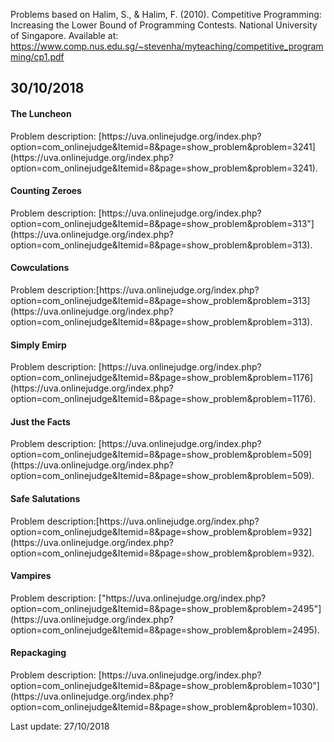 <p>Problems based on Halim, S., & Halim, F. (2010). Competitive Programming: Increasing the Lower 
            Bound of Programming Contests. National University of Singapore. Available at: 
            <a href="https://www.comp.nus.edu.sg/~stevenha/myteaching/competitive_programming/cp1.pdf">
              https://www.comp.nus.edu.sg/~stevenha/myteaching/competitive_programming/cp1.pdf
            </a>
 </p>
 
## 30/10/2018
  <h4>The Luncheon</h4>
    Problem description: [https://uva.onlinejudge.org/index.php?option=com_onlinejudge&Itemid=8&page=show_problem&problem=3241](https://uva.onlinejudge.org/index.php?option=com_onlinejudge&Itemid=8&page=show_problem&problem=3241).

  <h4>Counting Zeroes</h4>
    Problem description: [https://uva.onlinejudge.org/index.php?option=com_onlinejudge&Itemid=8&page=show_problem&problem=313"]
      (https://uva.onlinejudge.org/index.php?option=com_onlinejudge&Itemid=8&page=show_problem&problem=313).

  <h4>Cowculations</h4>
    Problem description:[https://uva.onlinejudge.org/index.php?option=com_onlinejudge&Itemid=8&page=show_problem&problem=313](https://uva.onlinejudge.org/index.php?option=com_onlinejudge&Itemid=8&page=show_problem&problem=313).
  
  <h4>Simply Emirp</h4>
    Problem description: [https://uva.onlinejudge.org/index.php?option=com_onlinejudge&Itemid=8&page=show_problem&problem=1176](https://uva.onlinejudge.org/index.php?option=com_onlinejudge&Itemid=8&page=show_problem&problem=1176).
    
  <h4>Just the Facts</h4>
    Problem description: [https://uva.onlinejudge.org/index.php?option=com_onlinejudge&Itemid=8&page=show_problem&problem=509](https://uva.onlinejudge.org/index.php?option=com_onlinejudge&Itemid=8&page=show_problem&problem=509).
  
  <h4>Safe Salutations</h4>
    Problem description:[https://uva.onlinejudge.org/index.php?option=com_onlinejudge&Itemid=8&page=show_problem&problem=932](https://uva.onlinejudge.org/index.php?option=com_onlinejudge&Itemid=8&page=show_problem&problem=932).
    
  <h4>Vampires</h4>
    Problem description: ["https://uva.onlinejudge.org/index.php?option=com_onlinejudge&Itemid=8&page=show_problem&problem=2495"](https://uva.onlinejudge.org/index.php?option=com_onlinejudge&Itemid=8&page=show_problem&problem=2495).
    
  <h4>Repackaging</h4>
    Problem description: [https://uva.onlinejudge.org/index.php?option=com_onlinejudge&Itemid=8&page=show_problem&problem=1030"](https://uva.onlinejudge.org/index.php?option=com_onlinejudge&Itemid=8&page=show_problem&problem=1030).

Last update: 27/10/2018
